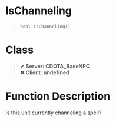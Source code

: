 # IsChanneling
> `bool IsChanneling()`
# Class
> __✔ Server: CDOTA_BaseNPC__  
> __✖ Client: undefined__  
# Function Description
Is this unit currently channeling a spell?
